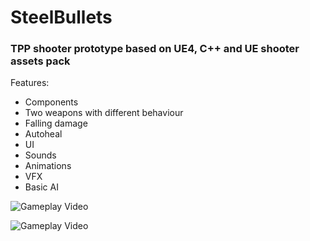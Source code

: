 # SteelBullets

<h3>TPP shooter prototype based on UE4, C++ and UE shooter assets pack</h3>

Features:
- Components
- Two weapons with different behaviour
- Falling damage
- Autoheal
- UI
- Sounds
- Animations
- VFX
- Basic AI

![Gameplay Video](https://github.com/apokrif6/apokrif6.github.io/blob/main/assets/github/steelbullets_gif1.gif)

![Gameplay Video](https://github.com/apokrif6/apokrif6.github.io/blob/main/assets/github/steelbullets_gif2.gif)
